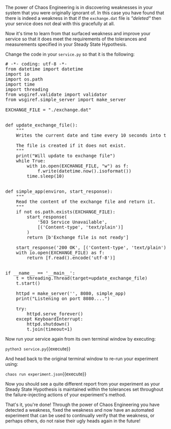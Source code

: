 The power of Chaos Engineering is in discovering weaknesses in your system that you were originally ignorant of. In this case you have found that there is indeed a weakness in that if the `exchange.dat` file is _"deleted"_ then your service does not deal with this gracefully at all.

Now it's time to learn from that surfaced weakness and improve your service so that it does meet the requirements of the tolerances and measurements specified in your Steady State Hypothesis.

Change the code in your `service.py` so that it is the following:

<pre class="file" data-filename="service.py" data-target="replace">
# -*- coding: utf-8 -*-
from datetime import datetime
import io
import os.path
import time
import threading
from wsgiref.validate import validator
from wsgiref.simple_server import make_server

EXCHANGE_FILE = "./exchange.dat"


def update_exchange_file():
    """
    Writes the current date and time every 10 seconds into the exchange file.

    The file is created if it does not exist.
    """
    print("Will update to exchange file")
    while True:
        with io.open(EXCHANGE_FILE, "w") as f:
            f.write(datetime.now().isoformat())
        time.sleep(10)


def simple_app(environ, start_response):
    """
    Read the content of the exchange file and return it.
    """
    if not os.path.exists(EXCHANGE_FILE):
        start_response(
            '503 Service Unavailable',
            [('Content-type', 'text/plain')]
        )
        return [b'Exchange file is not ready']

    start_response('200 OK', [('Content-type', 'text/plain')])
    with io.open(EXCHANGE_FILE) as f:
        return [f.read().encode('utf-8')]


if __name__ == '__main__':
    t = threading.Thread(target=update_exchange_file)
    t.start()

    httpd = make_server('', 8080, simple_app)
    print("Listening on port 8080....")

    try:
        httpd.serve_forever()
    except KeyboardInterrupt:
        httpd.shutdown()
        t.join(timeout=1)
</pre>

Now run your service again from its own terminal window by executing:

 `python3 service.py`{{execute}}

And head back to the original terminal window to re-run your experiment using:

`chaos run experiment.json`{{execute}}

Now you should see a quite different report from your experiment as your Steady State Hypothesis is maintained within the tolerances set throughout the failure-injecting actions of your experiment's method.

That's it, you're done! Through the power of Chaos Engineering you have detected a weakness, fixed the weakness and now have an automated experiment that can be used to continually verify that the weakness, or perhaps others, do not raise their ugly heads again in the future!
